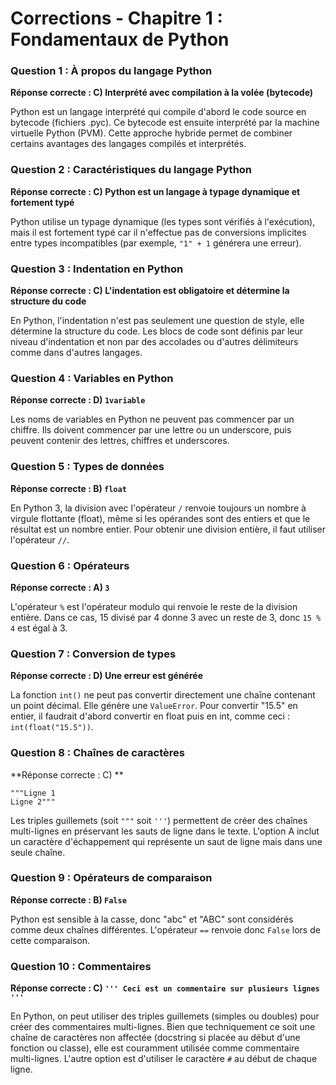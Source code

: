 
# Corrections - Chapitre 1 : Fondamentaux de Python

### Question 1 : À propos du langage Python
**Réponse correcte : C) Interprété avec compilation à la volée (bytecode)**

Python est un langage interprété qui compile d'abord le code source en bytecode (fichiers .pyc). Ce bytecode est ensuite interprété par la machine virtuelle Python (PVM). Cette approche hybride permet de combiner certains avantages des langages compilés et interprétés.

### Question 2 : Caractéristiques du langage Python
**Réponse correcte : C) Python est un langage à typage dynamique et fortement typé**

Python utilise un typage dynamique (les types sont vérifiés à l'exécution), mais il est fortement typé car il n'effectue pas de conversions implicites entre types incompatibles (par exemple, `"1" + 1` générera une erreur).

### Question 3 : Indentation en Python
**Réponse correcte : C) L'indentation est obligatoire et détermine la structure du code**

En Python, l'indentation n'est pas seulement une question de style, elle détermine la structure du code. Les blocs de code sont définis par leur niveau d'indentation et non par des accolades ou d'autres délimiteurs comme dans d'autres langages.

### Question 4 : Variables en Python
**Réponse correcte : D) `1variable`**

Les noms de variables en Python ne peuvent pas commencer par un chiffre. Ils doivent commencer par une lettre ou un underscore, puis peuvent contenir des lettres, chiffres et underscores.

### Question 5 : Types de données
**Réponse correcte : B) `float`**

En Python 3, la division avec l'opérateur `/` renvoie toujours un nombre à virgule flottante (float), même si les opérandes sont des entiers et que le résultat est un nombre entier. Pour obtenir une division entière, il faut utiliser l'opérateur `//`.

### Question 6 : Opérateurs
**Réponse correcte : A) `3`**

L'opérateur `%` est l'opérateur modulo qui renvoie le reste de la division entière. Dans ce cas, 15 divisé par 4 donne 3 avec un reste de 3, donc `15 % 4` est égal à 3.

### Question 7 : Conversion de types
**Réponse correcte : D) Une erreur est générée**

La fonction `int()` ne peut pas convertir directement une chaîne contenant un point décimal. Elle génère une `ValueError`. Pour convertir "15.5" en entier, il faudrait d'abord convertir en float puis en int, comme ceci : `int(float("15.5"))`.

### Question 8 : Chaînes de caractères
**Réponse correcte : C) **
```
"""Ligne 1
Ligne 2"""
```

Les triples guillemets (soit `"""` soit `'''`) permettent de créer des chaînes multi-lignes en préservant les sauts de ligne dans le texte. L'option A inclut un caractère d'échappement qui représente un saut de ligne mais dans une seule chaîne.

### Question 9 : Opérateurs de comparaison
**Réponse correcte : B) `False`**

Python est sensible à la casse, donc "abc" et "ABC" sont considérés comme deux chaînes différentes. L'opérateur `==` renvoie donc `False` lors de cette comparaison.

### Question 10 : Commentaires
**Réponse correcte : C) `''' Ceci est un commentaire sur plusieurs lignes '''`**

En Python, on peut utiliser des triples guillemets (simples ou doubles) pour créer des commentaires multi-lignes. Bien que techniquement ce soit une chaîne de caractères non affectée (docstring si placée au début d'une fonction ou classe), elle est couramment utilisée comme commentaire multi-lignes. L'autre option est d'utiliser le caractère `#` au début de chaque ligne.
